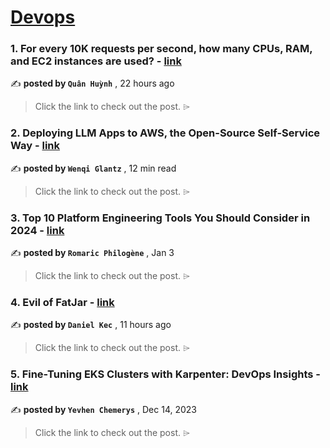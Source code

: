 
<h1><a href=https://medium.com/tag/devops/recommended target="_blank" rel="noopener noreferrer">Devops</a></h1>
<h3>1. For every 10K requests per second, how many CPUs, RAM, and EC2 instances are used? - <a href=https://medium.com/@hmquan08011996/for-every-10k-requests-per-second-how-many-cpus-ram-and-ec2-instances-are-used-32754570d517?source=tag_recommended_feed---------0-84----------devops----------d7bd7255_a66f_42da_a259_f012b327d531------- target="_blank" rel="noopener noreferrer">link</a></h3>

✍️ **posted by `Quân Huỳnh`** <date> , 22 hours ago</date>

<blockquote>Click the link to check out the post. ⌲</blockquote>

<h3>2. Deploying LLM Apps to AWS, the Open-Source Self-Service Way - <a href=https://medium.com/towards-data-science/deploying-llm-apps-to-aws-the-open-source-self-service-way-c54b8667d829?source=tag_recommended_feed---------1-107----------devops----------d7bd7255_a66f_42da_a259_f012b327d531------- target="_blank" rel="noopener noreferrer">link</a></h3>

✍️ **posted by `Wenqi Glantz`** <date> , 12 min read</date>

<blockquote>Click the link to check out the post. ⌲</blockquote>

<h3>3. Top 10 Platform Engineering Tools You Should Consider in 2024 - <a href=https://medium.com/@rphilogene/top-10-platform-engineering-tools-you-should-consider-in-2024-892e6e211b85?source=tag_recommended_feed---------2-85----------devops----------d7bd7255_a66f_42da_a259_f012b327d531------- target="_blank" rel="noopener noreferrer">link</a></h3>

✍️ **posted by `Romaric Philogène`** <date> , Jan 3</date>

<blockquote>Click the link to check out the post. ⌲</blockquote>

<h3>4. Evil of FatJar - <a href=https://medium.com/helidon/evil-of-fatjar-3c3011b4bd55?source=tag_recommended_feed---------3-84----------devops----------d7bd7255_a66f_42da_a259_f012b327d531------- target="_blank" rel="noopener noreferrer">link</a></h3>

✍️ **posted by `Daniel Kec`** <date> , 11 hours ago</date>

<blockquote>Click the link to check out the post. ⌲</blockquote>

<h3>5. Fine-Tuning EKS Clusters with Karpenter: DevOps Insights - <a href=https://medium.com/@yevvhen/fine-tuning-eks-clusters-with-karpenter-devops-insights-159689e5160e?source=tag_recommended_feed---------4-107----------devops----------d7bd7255_a66f_42da_a259_f012b327d531------- target="_blank" rel="noopener noreferrer">link</a></h3>

✍️ **posted by `Yevhen Chemerys`** <date> , Dec 14, 2023</date>

<blockquote>Click the link to check out the post. ⌲</blockquote>


